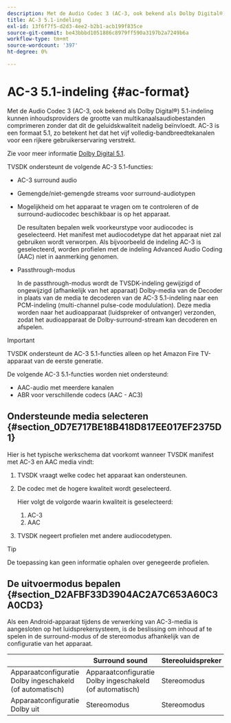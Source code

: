 ```yaml
---
description: Met de Audio Codec 3 (AC-3, ook bekend als Dolby Digital®) 5.1-indeling kunnen inhoudsproviders de grootte van multikanaalsaudiobestanden comprimeren zonder dat dit de geluidskwaliteit nadelig beïnvloedt. AC-3 is een formaat 5.1, zo betekent het dat het vijf volledig-bandbreedtekanalen voor een rijkere gebruikerservaring verstrekt.
title: AC-3 5.1-indeling
exl-id: 13f6f7f5-d2d3-4ee2-b2b1-acb199f835ce
source-git-commit: be43bbbd1051886c8979ff590a3197b2a7249b6a
workflow-type: tm+mt
source-wordcount: '397'
ht-degree: 0%

---
```


# AC-3 5.1-indeling {#ac-format}

Met de Audio Codec 3 (AC-3, ook bekend als Dolby Digital®) 5.1-indeling kunnen inhoudsproviders de grootte van multikanaalsaudiobestanden comprimeren zonder dat dit de geluidskwaliteit nadelig beïnvloedt. AC-3 is een formaat 5.1, zo betekent het dat het vijf volledig-bandbreedtekanalen voor een rijkere gebruikerservaring verstrekt.

Zie voor meer informatie [Dolby Digital 5.1](https://www.dolby.com/us/en/technologies/dolby-digital.html).

TVSDK ondersteunt de volgende AC-3 5.1-functies:

* AC-3 surround audio
* Gemengde/niet-gemengde streams voor surround-audiotypen
* Mogelijkheid om het apparaat te vragen om te controleren of de surround-audiocodec beschikbaar is op het apparaat.

   De resultaten bepalen welk voorkeurstype voor audiocodec is geselecteerd. Het manifest met audiocodetype dat het apparaat niet zal gebruiken wordt verworpen. Als bijvoorbeeld de indeling AC-3 is geselecteerd, worden profielen met de indeling Advanced Audio Coding (AAC) niet in aanmerking genomen.
* Passthrough-modus

   In de passthrough-modus wordt de TVSDK-indeling gewijzigd of ongewijzigd (afhankelijk van het apparaat) Dolby-media van de Decoder in plaats van de media te decoderen van de AC-3 5.1-indeling naar een PCM-indeling (multi-channel pulse-code modululation). Deze media worden naar het audioapparaat (luidspreker of ontvanger) verzonden, zodat het audioapparaat de Dolby-surround-stream kan decoderen en afspelen.

>[!IMPORTANT]
>
>TVSDK ondersteunt de AC-3 5.1-functies alleen op het Amazon Fire TV-apparaat van de eerste generatie.

De volgende AC-3 5.1-functies worden niet ondersteund:

* AAC-audio met meerdere kanalen
* ABR voor verschillende codecs (AAC - AC3)

## Ondersteunde media selecteren {#section_0D7E717BE18B418D817EE017EF2375D1}

Hier is het typische werkschema dat voorkomt wanneer TVSDK manifest met AC-3 en AAC media vindt:

1. TVSDK vraagt welke codec het apparaat kan ondersteunen.
1. De codec met de hogere kwaliteit wordt geselecteerd.

   Hier volgt de volgorde waarin kwaliteit is geselecteerd:

   1. AC-3
   1. AAC

1. TVSDK negeert profielen met andere audiocodetypen.

>[!TIP]
>
>De toepassing kan geen informatie ophalen over genegeerde profielen.

## De uitvoermodus bepalen {#section_D2AFBF33D3904AC2A7C653A60C3A0CD3}

Als een Android-apparaat tijdens de verwerking van AC-3-media is aangesloten op het luidsprekersysteem, is de beslissing om inhoud af te spelen in de surround-modus of de stereomodus afhankelijk van de configuratie van het apparaat.

|  | **Surround sound** | **Stereoluidspreker** |
|---|---|---|
| Apparaatconfiguratie Dolby ingeschakeld (of automatisch) | Apparaatconfiguratie Dolby ingeschakeld (of automatisch) | Stereomodus |
| Apparaatconfiguratie Dolby uit | Stereomodus | Stereomodus |
